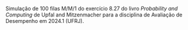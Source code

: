 Simulação de 100 filas M/M/1 do exercício 8.27 do livro *Probability and Computing* de Upfal and Mitzenmacher para a disciplina de Avaliação de Desempenho em 2024.1 (UFRJ).
